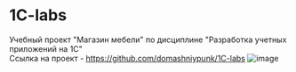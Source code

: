 # 1C-labs 
Учебный проект "Магазин мебели" по дисциплине "Разработка учетных приложений на 1С" <br>
Ссылка на проект - https://github.com/domashniypunk/1C-labs
![image](https://github.com/domashniypunk/1C-labs/assets/92914445/be03c6ab-2dd3-443a-a69d-5a08950e1a74)
